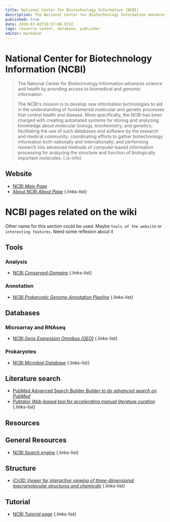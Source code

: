 ```yaml
---
title: National Center for Biotechnology Information (NCBI)
description: The National Center for Biotechnology Information advances science and health by providing access to biomedical and genomic information.
published: true
date: 2020-07-02T19:57:06.072Z
tags: resource center, database, publisher
editor: markdown
---
```


# National Center for Biotechnology Information (NCBI)

> The National Center for Biotechnology Information advances science and health by providing access to biomedical and genomic information.
>
> The NCBI's mission is to develop new information technologies to aid in the understanding of fundamental molecular and genetic processes that control health and disease. More specifically, the NCBI has been charged with creating automated systems for storing and analyzing knowledge about molecular biology, biochemistry, and genetics; facilitating the use of such databases and software by the research and medical community; coordinating efforts to gather biotechnology information both nationally and internationally; and performing research into advanced methods of computer-based information processing for analyzing the structure and function of biologically important molecules.
{.is-info}

 

## Website 

- [NCBI *Main Page*](https://www.ncbi.nlm.nih.gov/)
- [About NCBI *About Page*](https://www.ncbi.nlm.nih.gov/home/about/)
 {.links-list}

 

# NCBI pages related on the wiki

Other name for this section could be used. Maybe `tools of the website` or `interesting features`. Need some reflexion about it

## Tools

### Analysis

- [NCBI *Conserved-Domains*](https://vdclab-wiki.herokuapp.com/tools/analysis/NCBI-Conserved-Domains/)
{.links-list}

### Annotation

- [NCBI *Prokaryotic Genome Annotation Pipeline*](https://vdclab-wiki.herokuapp.com/en/annotation/prokaryotic/NCBI-PGAP)
{.links-list}

## Databases

### Microarray and RNAseq

- [NCBI *Gene Expression Omnibus (GEO)*](https://vdclab-wiki.herokuapp.com/en/databases/microarray-rnaseq/NCBI-GEO)
{.links-list}

### Prokaryotes
- [NCBI *Microbial Database*](https://vdclab-wiki.herokuapp.com/databases/general_databases/NCBI-genomes-microbes/)
{.links-list}

## Literature search

- [PubMed Advanced Search Builder *Builder to do advanced search on PubMed*](https://vdclab-wiki.herokuapp.com/en/literature-search/PubMed-Advanced-Search-Builder)
- [Pubtator *Web-based tool for accelerating manual literature curation*](https://vdclab-wiki.herokuapp.com/en/literature-search/pubtator)
{.links-list}

## Resources

## General Resources

- [NCBI *Search engine*](https://vdclab-wiki.herokuapp.com/en/resources/general_resources/NCBI-Search)
{.links-list}

## Structure

- [iCn3D *Viewer for interactive viewing of three-dimensional macromolecular structures and chemicals*](https://vdclab-wiki.herokuapp.com/en/structure/visualization-platforms/iCn3D)
{.links-list}

## Tutorial

- [NCBI *Tutorial page*](https://vdclab-wiki.herokuapp.com/trainings-tutorials/tutorials/NCBI-tutorials/)
{.links-list}

